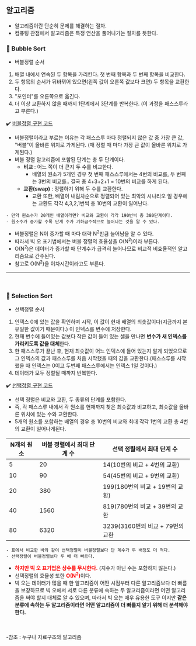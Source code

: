 ## 알고리즘
- 알고리즘이란 단순히 문제를 해결하는 절차.
- 컴퓨팅 관점에서 알고리즘은 특정 연산을 풀어나가는 절차를 뜻한다.


### 📌 Bubble Sort
- 버블정렬 순서
1. 배열 내에서 연속된 두 항목을 가리킨다. 첫 번째 항목과 두 번째 항목을 비교한다.
2. 두 항목의 순서가 뒤바뀌어 있으면(왼쪽 값이 오른쪽 값보다 크면) 두 항목을 교환한다.
3. "포인터"를 오른쪽으로 옮긴다.
4. 더 이상 교환하지 않을 때까지 1단계에서 3단계를 반복한다. (이 과정을 패스스루라고 부른다.)

✔️ [버블정렬 구현 코드](https://github.com/SeokHyeMin/TIL/blob/main/자료구조와%20알고리즘/Code/BubbleSort.java)
- 버블정렬이라고 부르는 이유는 각 패스스루 마다 정렬되지 않은 값 중 가장 큰 값, "버블"이 올바른 위치로 가게된다. (매 정렬 때 마다 가장 큰 값이 올바른 위치로 가게된다.)
- 버블 정렬 알고리즘에 포함된 단계는 총 두 단계이다.
    - **비교** : 어느 쪽이 더 큰지 두 수를 비교한다.
        - 배열의 원소가 5개인 경우 첫 번째 패스스루에서는 4번의 비교를, 두 번째는 3번의 비교를.. 결국 총 4+3+2+1 = 10번의 비교를 하게 된다.
    - **교환(swap)** : 정렬하기 위해 두 수를 교환한다.
        - 교환 또한, 배열이 내림차순으로 정렬되어 있는 최악의 시나리오 일 경우에는 교환도 각각 4,3,2,1번씩 총 10번의 교환이 일어난다.
 ~~~
- 만약 원소수가 20개인 배열이라면? 비교와 교환이 각각 190번씩 총 380단계이다.
- 원소수가 증가할 수록 단계 수가 기하급수적으로 늘어나는 것을 알 수 있다.
~~~
- 버블정렬은 N이 증가할 때 마다 대략 N<sup>2</sup>만큼 늘어남을 알 수 있다.
- 따라서 빅 오 표기법에서는 버블 정렬의 효율성을 O(N<sup>2</sup>)이라 부른다.
- O(N<sup>2</sup>)은 데이터가 증가할 때 단계수가 급격히 늘어나므로 비교적 비효율적인 알고리즘으로 간주된다.
- 참고로 O(N<sup>2</sup>)을 이차시간이라고도 부른다.

<hr><br>

### 📌 Selection Sort
- 선택정렬 순서
1. 인덱스 0에 있는 값을 확인하며 시작, 이 값이 현재 배열의 최솟값이다(지금까지 본 유일한 값이기 때문이다.) 이 인덱스를 변수에 저장한다.
2. 현재 변수에 들어있는 값보다 작은 값이 들어 있는 셀을 만나면 **변수가 새 인덱스를 가리키도록 값을 대체**한다.
3. 한 패스스루가 끝난 후, 현재 최솟값이 어느 인덱스에 들어 있는지 알게 되었으므로 그 인덱스의 값과 패스스루를 처음 시작했을 때의 값을 교환한다.(패스스루를 시작했을 때 인덱스는 0이고 두번째 패스스루에서는 인덱스 1일 것이다.)
4. 데이터가 모두 정렬될 때까지 반복한다.   

✔️ [선택정렬 구현 코드](https://github.com/SeokHyeMin/TIL/blob/main/자료구조와%20알고리즘/Code/SelectionSort.java)

- 선택 정렬은 비교와 교환, 두 종류의 단계를 포함한다.
- 즉, 각 패스스루 내에서 각 원소를 현재까지 찾은 최솟값과 비교하고, 최솟값을 올바른 위치에 있는 수와 교환한다.
- 5개의 원소를 포함하는 배열의 경우 총 10번의 비교와 최대 각각 1번의 교환 총 4번의 교환이 일어나게된다.

|N개의 원소 |버블 정렬에서 최대 단계 수|선택 정렬에서 최대 단계 수|
|----------|-------------------------|-----------------------|
|5|20|14(10번의 비교 + 4번의 교환)|
|10|90|54(45번의 비교 + 9번의 교환)|
|20|380|199(180번의 비교 + 19번의 교환)|
|40|1560|819(780번의 비교 + 39번의 교환|
|80|6320|3239(3160번의 비교 + 79번의 교환|
~~~
- 표에서 비교한 바와 같이 선택정렬이 버블정렬보다 단 계수가 두 배정도 더 적다.
- 선택정렬이 버블정렬보다 두 배 더 빠르다.
~~~
- <span style="color:red">**하지만 빅 오 표기법은 상수를 무시한다.**</span> (지수가 아닌 수는 포함하지 않는다.)
- 선택정렬의 효율성 또한 <span style="color:red">**O(N<sup>2</sup>)**</span>이다.
- 빅 오는 데이터가 많을 때 한 알고리즘이 어떤 시점부터 다른 알고리즘보다 더 빠름을 보장하므로 빅 오에서 서로 다른 분류에 속하는 두 알고리즘이라면 어떤 알고리즘을 써야 할지 대체로 알 수 있으며, 따라서 빅 오는 매우 유용한 도구 이지만 **같은 분류에 속하는 두 알고리즘이라면 어떤 알고리즘이 더 빠를지 알기 위해 더 분석해야한다.**





<br><br>
-참조 : 누구나 자료구조와 알고리즘
